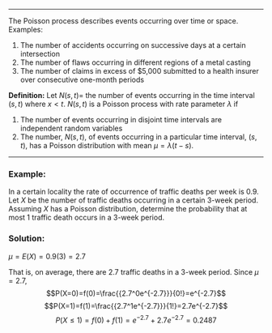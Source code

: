 - - -
The Poisson process describes events occurring over time or space. Examples:
1. The number of accidents occurring on successive days at a certain intersection
2. The number of flaws occurring in different regions of a metal casting
3. The number of claims in excess of $5,000 submitted to a health insurer over consecutive one-month periods

**Definition:** Let $N(s,t)=$ the number of events occurring in the time interval $(s,t)$ where $x<t$. $N(s,t)$ is a Poisson process with rate parameter $\lambda$ if
1. The number of events occurring in disjoint time intervals are independent random variables
2. The number, $N(s,t)$, of events occurring in a particular time interval, $(s,t)$, has a Poisson distribution with mean $\mu=\lambda(t-s)$.

- - -
### Example:
In a certain locality the rate of occurrence of traffic deaths per week is 0.9. Let $X$ be the number of traffic deaths occurring in a certain 3-week period. Assuming $X$ has a Poisson distribution, determine the probability that at most 1 traffic death occurs in a 3-week period.

### Solution:
$\mu = E(X)=0.9(3)=2.7$

That is, on average, there are 2.7 traffic deaths in a 3-week period. Since $\mu = 2.7$,
$$P(X=0)=f(0)=\frac{{2.7^0e^{-2.7}}}{0!}=e^{-2.7}$$
$$P(X=1)=f(1)=\frac{{2.7^1e^{-2.7}}}{1!}=2.7e^{-2.7}$$
$$P(X\leq 1)=f(0)+f(1)=e^{-2.7}+2.7e^{-2.7}=0.2487$$


